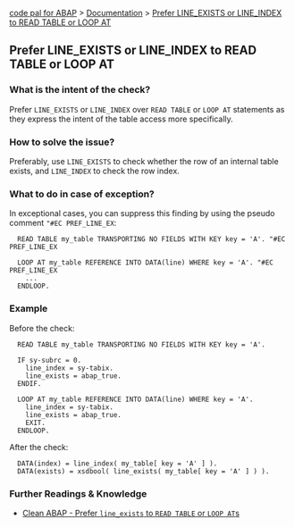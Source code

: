 [code pal for ABAP](../../README.md) > [Documentation](../check_documentation.md) > [Prefer LINE_EXISTS or LINE_INDEX to READ TABLE or LOOP AT](prefer-line-exists.md)

## Prefer LINE_EXISTS or LINE_INDEX to READ TABLE or LOOP AT

### What is the intent of the check?

Prefer `LINE_EXISTS` or `LINE_INDEX` over `READ TABLE` or `LOOP AT` statements as they express the intent of the table access more specifically.

### How to solve the issue?

Preferably, use `LINE_EXISTS` to check whether the row of an internal table exists, and `LINE_INDEX` to check the row index.

### What to do in case of exception?

In exceptional cases, you can suppress this finding by using the pseudo comment `"#EC PREF_LINE_EX`:

```abap
  READ TABLE my_table TRANSPORTING NO FIELDS WITH KEY key = 'A'. "#EC PREF_LINE_EX
```

```abap
  LOOP AT my_table REFERENCE INTO DATA(line) WHERE key = 'A'. "#EC PREF_LINE_EX
    ...
  ENDLOOP.
```

### Example

Before the check:

```abap
  READ TABLE my_table TRANSPORTING NO FIELDS WITH KEY key = 'A'.
  
  IF sy-subrc = 0.
    line_index = sy-tabix.
    line_exists = abap_true.
  ENDIF.
```

```abap
  LOOP AT my_table REFERENCE INTO DATA(line) WHERE key = 'A'.
    line_index = sy-tabix.
    line_exists = abap_true.
    EXIT.
  ENDLOOP.
```

After the check:

```abap
  DATA(index) = line_index( my_table[ key = 'A' ] ).
  DATA(exists) = xsdbool( line_exists( my_table[ key = 'A' ] ) ).
```

### Further Readings & Knowledge

* [Clean ABAP - Prefer `line_exists` to `READ TABLE` or `LOOP AT`s](https://github.com/SAP/styleguides/blob/main/clean-abap/CleanABAP.md#prefer-line_exists-to-read-table-or-loop-at)
